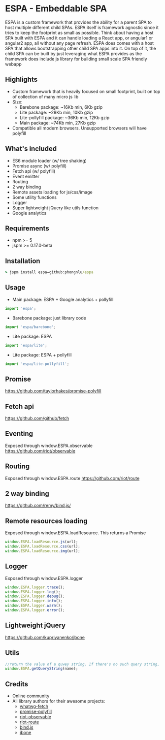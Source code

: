 # ESPA - Embeddable SPA

ESPA is a custom framework that provides the ability for a parent SPA to host multiple different child SPAs. ESPA itself is framework agnostic since it tries to keep the footprint as small as possible. Think about having a host SPA built with ESPA and it can handle loading a React app, or angular1 or angular2 app, all without any page refresh. ESPA does comes with a host SPA that allows bootstrapping other child SPA apps into it. On top of it, the child SPA can be built by just leveraging what ESPA provides as the framework does include js library for building small scale SPA friendly webapp

## Highlights

- Custom framework that is heavily focused on small footprint, built on top of collection of many micro js lib
- Size:
	- Barebone package: ~16Kb min, 6Kb gzip
	- Lite package: ~28Kb min, 10Kb gzip
	- Lite-pollyfill package: ~36Kb min, 12Kb gzip
	- Main package: ~74Kb min, 27Kb gzip
- Compatible all modern browsers. Unsupported browsers will have polyfill


## What's included

- ES6 module loader (w/ tree shaking)
- Promise async (w/ polyfill)
- Fetch api (w/ polyfill)
- Event emitter
- Routing
- 2 way binding
- Remote assets loading for js/css/image
- Some utility functions
- Logger
- Super lightweight jQuery like utils function
- Google analytics

## Requirements

- npm >= 5
- jspm >= 0.17.0-beta

## Installation

```cmd
> jspm install espa=github:phongnlu/espa
```

## Usage

- Main package: ESPA + Google analytics + pollyfill

```javascript
import 'espa';
```

- Barebone package: just library code

```javascript
import 'espa/barebone';
```

- Lite package: ESPA

```javascript
import 'espa/lite';
```

- Lite package: ESPA + pollyfill

```javascript
import 'espa/lite-pollyfill';
```

## Promise

https://github.com/taylorhakes/promise-polyfill

## Fetch api

https://github.com/github/fetch

## Eventing

Exposed through window.ESPA.observable
https://github.com/riot/observable

## Routing

Exposed through window.ESPA.route
https://github.com/riot/route

## 2 way binding

https://github.com/remy/bind.js/

## Remote resources loading

Exposed through window.ESPA.loadResource. This returns a Promise

```javascript
window.ESPA.loadResource.js(url);
window.ESPA.loadResource.css(url);
window.ESPA.loadResource.img(url);
```

## Logger

Exposed through window.ESPA.logger

```javascript
window.ESPA.logger.trace();
window.ESPA.logger.log();
window.ESPA.logger.debug();
window.ESPA.logger.info();
window.ESPA.logger.warn();
window.ESPA.logger.error();
```


## Lightweight jQuery

https://github.com/kupriyanenko/jbone

## Utils

```javascript
//return the value of a quwey string. If there's no such query string, an empty string is returned
window.ESPA.getQueryString(name);
```

## Credits
- Online community
- All library authors for their awesome projects:
  - [whatwg-fetch](https://github.com/github/fetch)
  - [promise-polyfill](https://github.com/taylorhakes/promise-polyfill)
  - [riot-observable](https://github.com/riot/observable)
  - [riot-route](https://github.com/riot/route)
  - [bind.js](https://github.com/remy/bind.js/)
  - [jbone](https://github.com/kupriyanenko/jbone)
